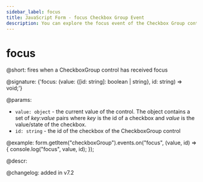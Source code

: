 ```yaml
---
sidebar_label: focus
title: JavaScript Form - focus Checkbox Group Event 
description: You can explore the focus event of the Checkbox Group control of Form in the documentation of the DHTMLX JavaScript UI library. Browse developer guides and API reference, try out code examples and live demos, and download a free 30-day evaluation version of DHTMLX Suite.
---
```


# focus

@short: fires when a CheckboxGroup control has received focus

@signature: {'focus: (value: {[id: string]: boolean | string}, id: string) => void;'}

@params:
- `value: object` - the current value of the control. The object contains a set of <i>key:value</i> pairs where <i>key</i> is the id of a checkbox and <i>value</i> is the value/state of the checkbox.
- `id: string` - the id of the checkbox of the CheckboxGroup control

@example:
form.getItem("checkboxGroup").events.on("focus", (value, id) => {
    console.log("focus", value, id);
});

@descr:

@changelog: added in v7.2
